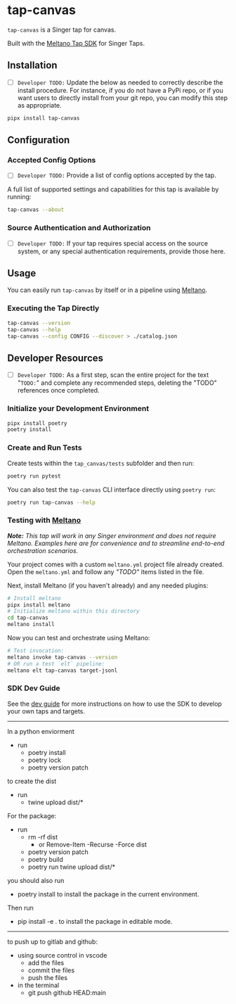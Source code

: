 # tap-canvas

`tap-canvas` is a Singer tap for canvas.

Built with the [Meltano Tap SDK](https://sdk.meltano.com) for Singer Taps.

## Installation

- [ ] `Developer TODO:` Update the below as needed to correctly describe the install procedure. For instance, if you do not have a PyPi repo, or if you want users to directly install from your git repo, you can modify this step as appropriate.

```bash
pipx install tap-canvas
```

## Configuration

### Accepted Config Options

- [ ] `Developer TODO:` Provide a list of config options accepted by the tap.

A full list of supported settings and capabilities for this
tap is available by running:

```bash
tap-canvas --about
```

### Source Authentication and Authorization

- [ ] `Developer TODO:` If your tap requires special access on the source system, or any special authentication requirements, provide those here.

## Usage

You can easily run `tap-canvas` by itself or in a pipeline using [Meltano](https://meltano.com/).

### Executing the Tap Directly

```bash
tap-canvas --version
tap-canvas --help
tap-canvas --config CONFIG --discover > ./catalog.json
```

## Developer Resources

- [ ] `Developer TODO:` As a first step, scan the entire project for the text "`TODO:`" and complete any recommended steps, deleting the "TODO" references once completed.

### Initialize your Development Environment

```bash
pipx install poetry
poetry install
```

### Create and Run Tests

Create tests within the `tap_canvas/tests` subfolder and
  then run:

```bash
poetry run pytest
```

You can also test the `tap-canvas` CLI interface directly using `poetry run`:

```bash
poetry run tap-canvas --help
```

### Testing with [Meltano](https://www.meltano.com)

_**Note:** This tap will work in any Singer environment and does not require Meltano.
Examples here are for convenience and to streamline end-to-end orchestration scenarios._

Your project comes with a custom `meltano.yml` project file already created. Open the `meltano.yml` and follow any _"TODO"_ items listed in
the file.

Next, install Meltano (if you haven't already) and any needed plugins:

```bash
# Install meltano
pipx install meltano
# Initialize meltano within this directory
cd tap-canvas
meltano install
```

Now you can test and orchestrate using Meltano:

```bash
# Test invocation:
meltano invoke tap-canvas --version
# OR run a test `elt` pipeline:
meltano elt tap-canvas target-jsonl
```

### SDK Dev Guide

See the [dev guide](https://sdk.meltano.com/en/latest/dev_guide.html) for more instructions on how to use the SDK to 
develop your own taps and targets.


----

In a python enviorment
- run 
  - poetry install
  - poetry lock
  - poetry version patch

to create the dist
- run
  - twine upload dist/*

For the package:
- run
  - rm -rf dist
    - or Remove-Item -Recurse -Force dist
  - poetry version patch
  - poetry build
  - poetry run twine upload dist/*

you should also run
  - poetry install
to install the package in the current environment.

Then run 
- pip install -e .
to install the package in editable mode.
---

to push up to gitlab and github:
- using source control in vscode
  - add the files
  - commit the files
  - push the files
- in the terminal
  - git push github HEAD:main

